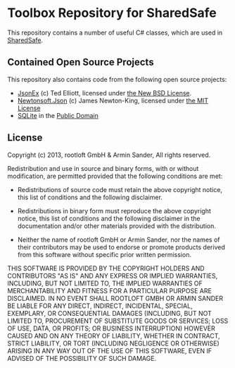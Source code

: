 # Toolbox Repository for SharedSafe

This repository contains a number of useful C# classes, which are used in [SharedSafe](http://www.sharedsafe.com).

## Contained Open Source Projects

This repository also contains code from the following open source projects:

- [JsonEx](https://code.google.com/p/jsonexserializer/) (c) Ted Elliott, licensed under [the New BSD License](https://code.google.com/p/jsonexserializer/wiki/License).
- [Newtonsoft.Json](http://james.newtonking.com/json) (c) James Newton-King, licensed under [the MIT License](https://github.com/JamesNK/Newtonsoft.Json/blob/master/LICENSE.md)
- [SQLite](http://www.sqlite.org/) in the [Public Domain](http://www.sqlite.org/copyright.html)

## License

Copyright (c) 2013, rootloft GmbH & Armin Sander, All rights reserved.

Redistribution and use in source and binary forms, with or without modification, are permitted provided that the following conditions are met:

- Redistributions of source code must retain the above copyright notice, this list of conditions and the following disclaimer.

- Redistributions in binary form must reproduce the above copyright notice, this list of conditions and the following disclaimer in the documentation and/or other materials provided with the distribution.
- Neither the name of rootloft GmbH or Armin Sander, nor the names of their contributors may be used to endorse or promote products derived from this software without specific prior written permission.

THIS SOFTWARE IS PROVIDED BY THE COPYRIGHT HOLDERS AND CONTRIBUTORS "AS IS" AND ANY EXPRESS OR IMPLIED WARRANTIES, INCLUDING, BUT NOT LIMITED TO, THE IMPLIED WARRANTIES OF MERCHANTABILITY AND FITNESS FOR A PARTICULAR PURPOSE ARE DISCLAIMED. IN NO EVENT SHALL ROOTLOFT GMBH OR ARMIN SANDER BE LIABLE FOR ANY DIRECT, INDIRECT, INCIDENTAL, SPECIAL, EXEMPLARY, OR CONSEQUENTIAL DAMAGES (INCLUDING, BUT NOT LIMITED TO, PROCUREMENT OF SUBSTITUTE GOODS OR SERVICES; LOSS OF USE, DATA, OR PROFITS; OR BUSINESS INTERRUPTION) HOWEVER CAUSED AND ON ANY THEORY OF LIABILITY, WHETHER IN CONTRACT, STRICT LIABILITY, OR TORT (INCLUDING NEGLIGENCE OR OTHERWISE) ARISING IN ANY WAY OUT OF THE USE OF THIS SOFTWARE, EVEN IF ADVISED OF THE POSSIBILITY OF SUCH DAMAGE.
